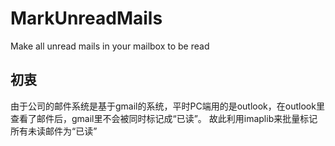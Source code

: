 # MarkUnreadMails
Make all unread mails in your mailbox to be read

## 初衷
由于公司的邮件系统是基于gmail的系统，平时PC端用的是outlook，在outlook里查看了邮件后，gmail里不会被同时标记成“已读”。
故此利用imaplib来批量标记所有未读邮件为“已读”
